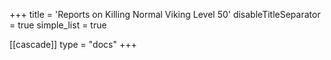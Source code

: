 +++
title = 'Reports on Killing Normal Viking Level 50'
disableTitleSeparator = true
simple_list = true

[[cascade]]
  type = "docs"
+++

